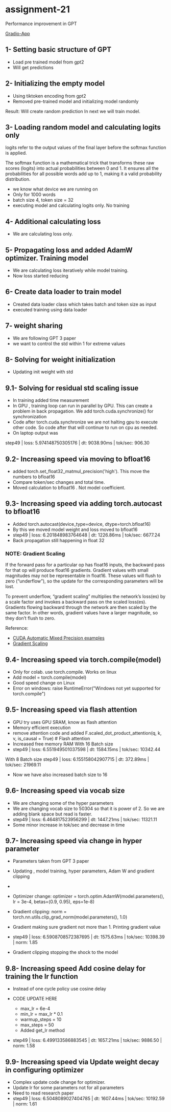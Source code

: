 # assignment-21
Performance improvement in GPT

[Gradio-App](https://huggingface.co/spaces/alokchauhan13/gpt2Train-Assigment21-gradio)

## 1- Setting basic structure of GPT

- Load pre trained model from gpt2
- Will get predictions

## 2- Initializing the empty model
- Using tiktoken encoding from gpt2
- Removed pre-trained model and initializing model randomly

Result: Will create random prediction
In next we will train model.

## 3- Loading random model and calculating logits only

logits refer to the output values of the final layer before the softmax function is applied.

The softmax function is a mathematical trick that transforms these raw scores (logits) into actual probabilities between 0 and 1. It ensures all the probabilities for all possible words add up to 1, making it a valid probability distribution.

- we know what device we are running on
- Only for 1000 words
- batch size 4, token size = 32
- executing model and calculating logits only. No training

## 4- Additional calculating loss

- We are calculating loss only.

## 5- Propagating loss and added AdamW optimizer. Training model

- We are calculating loss iteratively while model training.
- Now loss started reducing

## 6- Create data loader to train model 

- Created data loader class which takes batch and token size as input
- executed training using data loader

## 7- weight sharing

- We are following GPT 3 paper
- we want to control the std within 1 for extreme values 

## 8- Solving for weight initialization

- Updating init weight with std

## 9.1- Solving for residual std scaling issue

- In training added time measurement 
- In GPU , training loop can run in parallel by GPU. This can create a problem in back propagation.  We add torch.cuda.synchronize()  for synchronization 
- Code after torch.cuda.synchronize we are not halting gpu to execute other code. So code after that will continue to run on cpu as needed.
- On laptop output was 

step49 | loss: 5.974148750305176 | dt: 9038.90ms | tok/sec:  906.30

## 9.2- Increasing speed  via moving to bfloat16

- added torch.set_float32_matmul_precision('high'). This move the numbers to bfloat16
- Compare token/sec changes and total time.
- Moved calculation to bfloat16 . Not model coefficient.

## 9.3- Increasing speed  via adding torch.autocast to bfloat16

- Added torch.autocast(device_type=device, dtype=torch.bfloat16)
- By this we moved model weight and loss moved to bfloat16
- step49 | loss: 6.201848983764648 | dt: 1226.86ms | tok/sec:  6677.24
- Back propagation still happening in float 32

### NOTE: Gradient Scaling

If the forward pass for a particular op has float16 inputs, the backward pass for that op will produce float16 gradients. Gradient values with small magnitudes may not be representable in float16. These values will flush to zero (“underflow”), so the update for the corresponding parameters will be lost.

To prevent underflow, “gradient scaling” multiplies the network’s loss(es) by a scale factor and invokes a backward pass on the scaled loss(es). Gradients flowing backward through the network are then scaled by the same factor. In other words, gradient values have a larger magnitude, so they don’t flush to zero.

Reference:
- [CUDA Automatic Mixed Precision examples](https://pytorch.org/docs/stable/notes/amp_examples.html)
- [Gradient Scaling](https://pytorch.org/docs/stable/amp.html#gradient-scaling)


## 9.4- Increasing speed via torch.compile(model)

- Only for colab. use torch.compile. Works on linux 
- Add model = torch.compile(model)
- Good speed change on Linux
- Error on windows: raise RuntimeError("Windows not yet supported for torch.compile")

## 9.5- Increasing speed via flash attention

- GPU try uses GPU SRAM, know as flash attention
- Memory efficient execution 
- remove attention code and added F.scaled_dot_product_attention(q, k, v, is_causal = True) # Flash attention
- Increased free memory RAM
With 16 Batch size
- step49 | loss: 6.551949501037598 | dt: 1584.15ms | tok/sec:  10342.44

With 8 Batch size
step49 | loss: 6.155158042907715 | dt: 372.89ms | tok/sec:  21969.11
- Now we have also increased batch size to 16


## 9.6- Increasing speed via vocab size

- We are changing some of the hyper parameters
- We are changing vocab size to 50304 so that it is power of 2. So we are adding blank space but read is faster.
- step49 | loss: 6.464817523956299 | dt: 1447.21ms | tok/sec:  11321.11
- Some minor increase in tok/sec and decrease in time

## 9.7- Increasing speed via change in hyper parameter

- Parameters taken from GPT 3 paper
- Updating , model training, hyper parameters, Adam W and gradient clipping 
- 

- Optimizer change: optimizer = torch.optim.AdamW(model.parameters(), lr = 3e-4, betas=(0.9, 0.95), eps=1e-8)
- Gradient clipping: norm = torch.nn.utils.clip_grad_norm(model.parameters(), 1.0)
- Gradient making sure gradient not more than 1. Printing gradient value
- step49 | loss: 6.5908708572387695 | dt: 1575.63ms | tok/sec:  10398.39 | norm: 1.85
- Gradient clipping stopping the shock to the model

## 9.8- Increasing speed Add cosine delay for training the lr function 

- Instead of one cycle policy use cosine delay
- CODE UPDATE HERE
    - max_lr = 6e-4 
    - min_lr = max_lr * 0.1
    - warmup_steps = 10
    - max_steps = 50
    - Added get_lr method

- step49 | loss: 6.499133586883545 | dt: 1657.21ms | tok/sec:  9886.50 | norm: 1.58


## 9.9- Increasing speed via Update weight decay in configuring optimizer

- Complex update code change for optimizer.
- Update lr for some parameters not for all parameters
- Need to read research paper
- step49 | loss: 6.5048089027404785 | dt: 1607.44ms | tok/sec:  10192.59 | norm: 1.61
